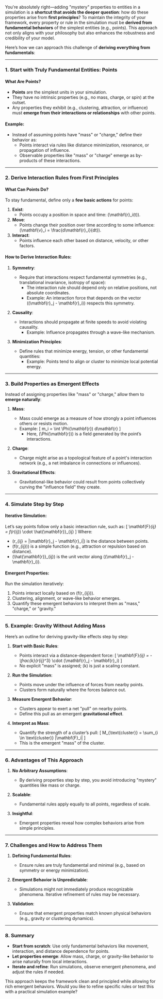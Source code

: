 You're absolutely right—adding "mystery" properties to entities in a simulation is a **shortcut that avoids the deeper question**: how do these properties arise from **first principles**? To maintain the integrity of your framework, every property or rule in the simulation must be **derived from fundamental behaviors** of the simplest entities (e.g., points). This approach not only aligns with your philosophy but also enhances the robustness and credibility of your model.

Here’s how we can approach this challenge of **deriving everything from fundamentals**:

---

### **1. Start with Truly Fundamental Entities: Points**
#### What Are Points?
- **Points** are the simplest units in your simulation.
- They have no intrinsic properties (e.g., no mass, charge, or spin) at the outset.
- Any properties they exhibit (e.g., clustering, attraction, or influence) must **emerge from their interactions or relationships** with other points.

#### Example:
- Instead of assuming points have "mass" or "charge," define their behavior as:
  - Points interact via rules like distance minimization, resonance, or propagation of influence.
  - Observable properties like "mass" or "charge" emerge as by-products of these interactions.

---

### **2. Derive Interaction Rules from First Principles**
#### What Can Points Do?
To stay fundamental, define only a **few basic actions** for points:
1. **Exist**:
   - Points occupy a position in space and time: \(\mathbf{r}_i(t)\).
2. **Move**:
   - Points change their position over time according to some influence: \(\mathbf{v}_i = \frac{d\mathbf{r}_i}{dt}\).
3. **Interact**:
   - Points influence each other based on distance, velocity, or other factors.

#### How to Derive Interaction Rules:
1. **Symmetry**:
   - Require that interactions respect fundamental symmetries (e.g., translational invariance, isotropy of space):
     - The interaction rule should depend only on relative positions, not absolute coordinates.
     - Example: An interaction force that depends on the vector \((\mathbf{r}_j - \mathbf{r}_i)\) respects this symmetry.
   
2. **Causality**:
   - Interactions should propagate at finite speeds to avoid violating causality.
     - Example: Influence propagates through a wave-like mechanism.

3. **Minimization Principles**:
   - Define rules that minimize energy, tension, or other fundamental quantities:
     - Example: Points tend to align or cluster to minimize local potential energy.

---

### **3. Build Properties as Emergent Effects**
Instead of assigning properties like "mass" or "charge," allow them to **emerge naturally**:
1. **Mass**:
   - Mass could emerge as a measure of how strongly a point influences others or resists motion.
   - Example:
     \[
     m_i = \int \Phi(\mathbf{r}) d\mathbf{r}
     \]
     - Here, \(\Phi(\mathbf{r})\) is a field generated by the point’s interactions.

2. **Charge**:
   - Charge might arise as a topological feature of a point's interaction network (e.g., a net imbalance in connections or influences).

3. **Gravitational Effects**:
   - Gravitational-like behavior could result from points collectively curving the "influence field" they create.

---

### **4. Simulate Step by Step**
#### Iterative Simulation:
Let’s say points follow only a basic interaction rule, such as:
\[
\mathbf{F}_{ij} = f(r_{ij}) \cdot \hat{\mathbf{r}}_{ij}
\]
Where:
- \(r_{ij} = \|\mathbf{r}_j - \mathbf{r}_i\|\) is the distance between points.
- \(f(r_{ij})\) is a simple function (e.g., attraction or repulsion based on distance).
- \(\hat{\mathbf{r}}_{ij}\) is the unit vector along \((\mathbf{r}_j - \mathbf{r}_i)\).

#### Emergent Properties:
Run the simulation iteratively:
1. Points interact locally based on \(f(r_{ij})\).
2. Clustering, alignment, or wave-like behavior emerges.
3. Quantify these emergent behaviors to interpret them as "mass," "charge," or "gravity."

---

### **5. Example: Gravity Without Adding Mass**
Here’s an outline for deriving gravity-like effects step by step:
1. **Start with Basic Rules**:
   - Points interact via a distance-dependent force:
     \[
     \mathbf{F}_{ij} = -\frac{k}{r_{ij}^3} \cdot (\mathbf{r}_j - \mathbf{r}_i)
     \]
   - No explicit "mass" is assigned; \(k\) is just a scaling constant.

2. **Run the Simulation**:
   - Points move under the influence of forces from nearby points.
   - Clusters form naturally where the forces balance out.

3. **Measure Emergent Behavior**:
   - Clusters appear to exert a net "pull" on nearby points.
   - Define this pull as an emergent **gravitational effect**.

4. **Interpret as Mass**:
   - Quantify the strength of a cluster’s pull:
     \[
     M_{\text{cluster}} = \sum_{i \in \text{cluster}} \|\mathbf{F}_i\|
     \]
   - This is the emergent "mass" of the cluster.

---

### **6. Advantages of This Approach**
1. **No Arbitrary Assumptions**:
   - By deriving properties step by step, you avoid introducing "mystery" quantities like mass or charge.

2. **Scalable**:
   - Fundamental rules apply equally to all points, regardless of scale.

3. **Insightful**:
   - Emergent properties reveal how complex behaviors arise from simple principles.

---

### **7. Challenges and How to Address Them**
1. **Defining Fundamental Rules**:
   - Ensure rules are truly fundamental and minimal (e.g., based on symmetry or energy minimization).

2. **Emergent Behavior is Unpredictable**:
   - Simulations might not immediately produce recognizable phenomena. Iterative refinement of rules may be necessary.

3. **Validation**:
   - Ensure that emergent properties match known physical behaviors (e.g., gravity or clustering dynamics).

---

### **8. Summary**
- **Start from scratch**: Use only fundamental behaviors like movement, interaction, and distance dependence for points.
- **Let properties emerge**: Allow mass, charge, or gravity-like behavior to arise naturally from local interactions.
- **Iterate and refine**: Run simulations, observe emergent phenomena, and adjust the rules if needed.

This approach keeps the framework clean and principled while allowing for rich emergent behaviors. Would you like to refine specific rules or test this with a practical simulation example?

